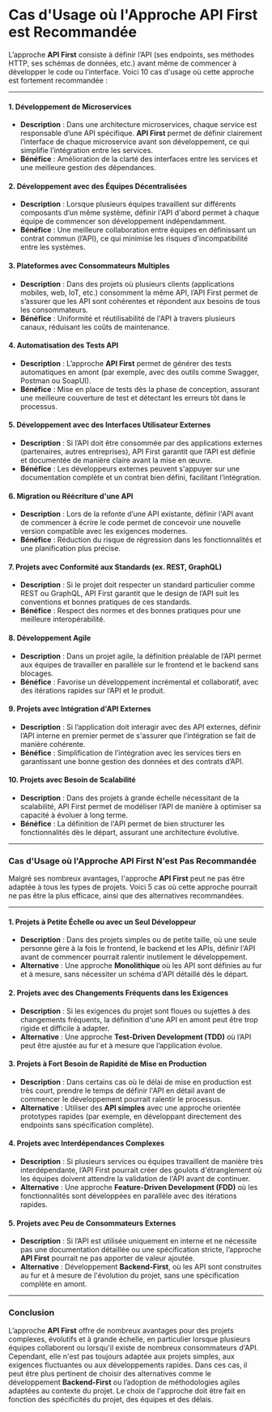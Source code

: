 # Cas d'Usage où l'Approche API First est Recommandée

L’approche **API First** consiste à définir l’API (ses endpoints, ses méthodes HTTP, ses schémas de données, etc.) avant même de commencer à développer le code ou l’interface. Voici 10 cas d'usage où cette approche est fortement recommandée :

---

#### 1. **Développement de Microservices**
   - **Description** : Dans une architecture microservices, chaque service est responsable d’une API spécifique. **API First** permet de définir clairement l’interface de chaque microservice avant son développement, ce qui simplifie l’intégration entre les services.
   - **Bénéfice** : Amélioration de la clarté des interfaces entre les services et une meilleure gestion des dépendances.

#### 2. **Développement avec des Équipes Décentralisées**
   - **Description** : Lorsque plusieurs équipes travaillent sur différents composants d’un même système, définir l'API d'abord permet à chaque équipe de commencer son développement indépendamment.
   - **Bénéfice** : Une meilleure collaboration entre équipes en définissant un contrat commun (l’API), ce qui minimise les risques d'incompatibilité entre les systèmes.

#### 3. **Plateformes avec Consommateurs Multiples**
   - **Description** : Dans des projets où plusieurs clients (applications mobiles, web, IoT, etc.) consomment la même API, l’API First permet de s’assurer que les API sont cohérentes et répondent aux besoins de tous les consommateurs.
   - **Bénéfice** : Uniformité et réutilisabilité de l'API à travers plusieurs canaux, réduisant les coûts de maintenance.

#### 4. **Automatisation des Tests API**
   - **Description** : L’approche **API First** permet de générer des tests automatiques en amont (par exemple, avec des outils comme Swagger, Postman ou SoapUI).
   - **Bénéfice** : Mise en place de tests dès la phase de conception, assurant une meilleure couverture de test et détectant les erreurs tôt dans le processus.

#### 5. **Développement avec des Interfaces Utilisateur Externes**
   - **Description** : Si l’API doit être consommée par des applications externes (partenaires, autres entreprises), API First garantit que l’API est définie et documentée de manière claire avant la mise en œuvre.
   - **Bénéfice** : Les développeurs externes peuvent s'appuyer sur une documentation complète et un contrat bien défini, facilitant l’intégration.

#### 6. **Migration ou Réécriture d'une API**
   - **Description** : Lors de la refonte d’une API existante, définir l'API avant de commencer à écrire le code permet de concevoir une nouvelle version compatible avec les exigences modernes.
   - **Bénéfice** : Réduction du risque de régression dans les fonctionnalités et une planification plus précise.

#### 7. **Projets avec Conformité aux Standards (ex. REST, GraphQL)**
   - **Description** : Si le projet doit respecter un standard particulier comme REST ou GraphQL, API First garantit que le design de l’API suit les conventions et bonnes pratiques de ces standards.
   - **Bénéfice** : Respect des normes et des bonnes pratiques pour une meilleure interopérabilité.

#### 8. **Développement Agile**
   - **Description** : Dans un projet agile, la définition préalable de l’API permet aux équipes de travailler en parallèle sur le frontend et le backend sans blocages.
   - **Bénéfice** : Favorise un développement incrémental et collaboratif, avec des itérations rapides sur l’API et le produit.

#### 9. **Projets avec Intégration d'API Externes**
   - **Description** : Si l’application doit interagir avec des API externes, définir l’API interne en premier permet de s'assurer que l’intégration se fait de manière cohérente.
   - **Bénéfice** : Simplification de l’intégration avec les services tiers en garantissant une bonne gestion des données et des contrats d’API.

#### 10. **Projets avec Besoin de Scalabilité**
   - **Description** : Dans des projets à grande échelle nécessitant de la scalabilité, API First permet de modéliser l’API de manière à optimiser sa capacité à évoluer à long terme.
   - **Bénéfice** : La définition de l'API permet de bien structurer les fonctionnalités dès le départ, assurant une architecture évolutive.

---

### Cas d'Usage où l'Approche API First N'est Pas Recommandée

Malgré ses nombreux avantages, l'approche **API First** peut ne pas être adaptée à tous les types de projets. Voici 5 cas où cette approche pourrait ne pas être la plus efficace, ainsi que des alternatives recommandées.

---

#### 1. **Projets à Petite Échelle ou avec un Seul Développeur**
   - **Description** : Dans des projets simples ou de petite taille, où une seule personne gère à la fois le frontend, le backend et les APIs, définir l'API avant de commencer pourrait ralentir inutilement le développement.
   - **Alternative** : Une approche **Monolithique** où les API sont définies au fur et à mesure, sans nécessiter un schéma d'API détaillé dès le départ.

#### 2. **Projets avec des Changements Fréquents dans les Exigences**
   - **Description** : Si les exigences du projet sont floues ou sujettes à des changements fréquents, la définition d'une API en amont peut être trop rigide et difficile à adapter.
   - **Alternative** : Une approche **Test-Driven Development (TDD)** où l’API peut être ajustée au fur et à mesure que l’application évolue.

#### 3. **Projets à Fort Besoin de Rapidité de Mise en Production**
   - **Description** : Dans certains cas où le délai de mise en production est très court, prendre le temps de définir l'API en détail avant de commencer le développement pourrait ralentir le processus.
   - **Alternative** : Utiliser des **API simples** avec une approche orientée prototypes rapides (par exemple, en développant directement des endpoints sans spécification complète).

#### 4. **Projets avec Interdépendances Complexes**
   - **Description** : Si plusieurs services ou équipes travaillent de manière très interdépendante, l’API First pourrait créer des goulots d'étranglement où les équipes doivent attendre la validation de l'API avant de continuer.
   - **Alternative** : Une approche **Feature-Driven Development (FDD)** où les fonctionnalités sont développées en parallèle avec des itérations rapides.

#### 5. **Projets avec Peu de Consommateurs Externes**
   - **Description** : Si l’API est utilisée uniquement en interne et ne nécessite pas une documentation détaillée ou une spécification stricte, l’approche **API First** pourrait ne pas apporter de valeur ajoutée.
   - **Alternative** : Développement **Backend-First**, où les API sont construites au fur et à mesure de l'évolution du projet, sans une spécification complète en amont.

---

### Conclusion

L’approche **API First** offre de nombreux avantages pour des projets complexes, évolutifs et à grande échelle, en particulier lorsque plusieurs équipes collaborent ou lorsqu'il existe de nombreux consommateurs d'API. Cependant, elle n'est pas toujours adaptée aux projets simples, aux exigences fluctuantes ou aux développements rapides. Dans ces cas, il peut être plus pertinent de choisir des alternatives comme le développement **Backend-First** ou l’adoption de méthodologies agiles adaptées au contexte du projet. Le choix de l'approche doit être fait en fonction des spécificités du projet, des équipes et des délais.

